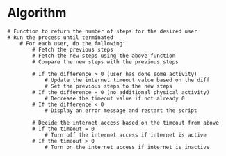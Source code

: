 # Algorithm
	# Function to return the number of steps for the desired user
	# Run the process until terminated
		# For each user, do the following:
			# Fetch the previous steps
			# Fetch the new steps using the above function
			# Compare the new steps with the previous steps

			# If the difference > 0 (user has done some activity)
				# Update the internet timeout value based on the diff
				# Set the previous steps to the new steps
			# If the difference = 0 (no additional physical activity)
				# Decrease the timeout value if not already 0
			# If the difference < 0
				# Display an error message and restart the script

			# Decide the internet access based on the timeout from above
			# If the timeout = 0
				# Turn off the internet access if internet is active
			# If the timeout > 0
				# Turn on the internet access if internet is inactive
